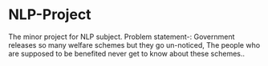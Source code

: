 # NLP-Project
The minor project for NLP subject. Problem statement-: Government releases so many welfare schemes but they go un-noticed, The people who are supposed to be benefited never get to know about these schemes..
